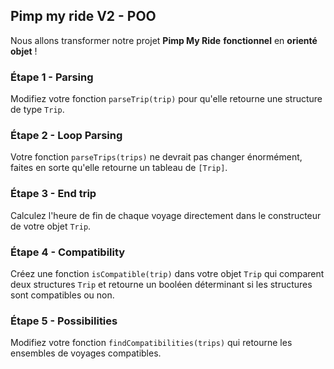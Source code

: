 ## Pimp my ride V2 - POO

Nous allons transformer notre projet **Pimp My Ride** **fonctionnel** en **orienté objet** !

### Étape 1 - Parsing

Modifiez votre fonction `parseTrip(trip)` pour qu'elle retourne une structure de type `Trip`.

### Étape 2 - Loop Parsing

Votre fonction `parseTrips(trips)` ne devrait pas changer énormément, faites en sorte qu'elle retourne un tableau de `[Trip]`.

### Étape 3 - End trip

Calculez l'heure de fin de chaque voyage directement dans le constructeur de votre objet `Trip`.

### Étape 4 - Compatibility

Créez une fonction `isCompatible(trip)` dans votre objet `Trip` qui comparent deux structures `Trip` et retourne un booléen déterminant si les structures sont compatibles ou non.

### Étape 5 - Possibilities

Modifiez votre fonction `findCompatibilities(trips)` qui retourne les ensembles de voyages compatibles.
